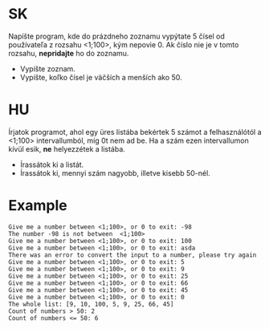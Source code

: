 # SK
Napíšte program, kde do prázdneho zoznamu vypýtate 5 čísel od používateľa z rozsahu <1;100>, kým nepovie 0. Ak číslo nie je v tomto rozsahu, **nepridajte** ho do zoznamu.
- Vypíšte zoznam.
- Vypíšte, koľko čísel je väčších a menších ako 50.

# HU
Írjatok programot, ahol egy üres listába bekértek 5 számot a felhasználótól a <1;100> intervallumból, míg 0t nem ad be. Ha a szám ezen intervallumon kívül esik, **ne** helyezzétek a listába.
- Írassátok ki a listát.
- Írassátok ki, mennyi szám nagyobb, illetve kisebb 50-nél.

# Example
```
Give me a number between <1;100>, or 0 to exit: -98
The number -98 is not between  <1;100>
Give me a number between <1;100>, or 0 to exit: 100
Give me a number between <1;100>, or 0 to exit: asda
There was an error to convert the input to a number, please try again
Give me a number between <1;100>, or 0 to exit: 5
Give me a number between <1;100>, or 0 to exit: 9
Give me a number between <1;100>, or 0 to exit: 25
Give me a number between <1;100>, or 0 to exit: 66
Give me a number between <1;100>, or 0 to exit: 45
Give me a number between <1;100>, or 0 to exit: 0
The whole list: [9, 10, 100, 5, 9, 25, 66, 45]
Count of numbers > 50: 2
Count of numbers <= 50: 6
```